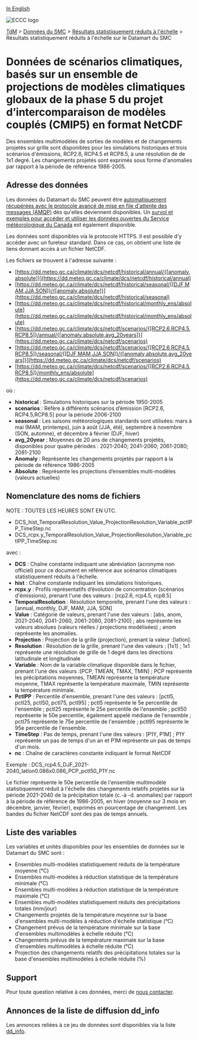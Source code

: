 [In English](readme_dcs-datamart_en.md)

![ECCC logo](../../img_eccc-logo.png)

[TdM](../../readme_fr.md) > [Données du SMC](../readme_fr.md) > [Résultats statistiquement réduits à  l'échelle](readme_dcs_fr.md) > Résultats statistiquement réduits à  l'échelle sur le Datamart du SMC

# Données de scénarios climatiques, basés sur un ensemble de projections de modèles climatiques globaux de la phase 5 du projet d’intercomparaison de modèles couplés (CMIP5) en format NetCDF

Des ensembles multimodèles de sorties de modèles et de changements projetés sur grille sont disponibles pour les simulations historiques et trois scénarios d'émissions, RCP2.6, RCP4.5 et RCP8.5, à une résolution de de 1x1 degré. Les changements projetés sont exprimés sous forme d'anomalies par rapport à la période de référence 1986-2005. 

## Adresse des données 

Les données du Datamart du SMC peuvent être [automatiquement récupérées avec le protocole avancé de mise en file d'attente des messages (AMQP)](../../msc-datamart/amqp_fr.md) dès qu'elles deviennent disponibles. Un [survol et exemples pour accéder et utiliser les données ouvertes du Service météorologique du Canada](../../usage/readme_fr.md) est également disponible.

Les données sont disponibles via le protocole HTTPS. Il est possible d’y accéder avec un fureteur standard. Dans ce cas, on obtient une liste de liens donnant accès à un fichier NetCDF.

Les fichiers se trouvent à l'adresse suivante :

* [https://dd.meteo.gc.ca/climate/dcs/netcdf/historical/annual/{[anomaly,absolute]}](https://dd.meteo.gc.ca/climate/dcs/netcdf/historical/annual)
* [https://dd.meteo.gc.ca/climate/dcs/netcdf/historical/seasonal/{[DJF,MAM,JJA,SON]}/{[anomaly,absolute]}](https://dd.meteo.gc.ca/climate/dcs/netcdf/historical/seasonal)
* [https://dd.meteo.gc.ca/climate/dcs/netcdf/historical/monthly_ens/absolute](https://dd.meteo.gc.ca/climate/dcs/netcdf/historical/monthly_ens/absolute)
* [https://dd.meteo.gc.ca/climate/dcs/netcdf/scenarios/{[RCP2.6,RCP4.5,RCP8.5]}/annual/{[anomaly,absolute,avg_20years]}](https://dd.meteo.gc.ca/climate/dcs/netcdf/scenarios)                                                                
* [https://dd.meteo.gc.ca/climate/dcs/netcdf/scenarios/{[RCP2.6,RCP4.5,RCP8.5]}/seasonal/{[DJF,MAM,JJA,SON]}/{[anomaly,absolute,avg_20years]}](https://dd.meteo.gc.ca/climate/dcs/netcdf/scenarios)                                                                 
* [https://dd.meteo.gc.ca/climate/dcs/netcdf/scenarios/{[RCP2.6,RCP4.5,RCP8.5]}/monthly_ens/absolute](https://dd.meteo.gc.ca/climate/dcs/netcdf/scenarios)

où :

* __historical__ : Simulations historiques sur la période 1950-2005
* __scenarios__ : Réfère à différents scénarios d’émission [RCP2.6, RCP4.5,RCP8.5] pour la période 2006-2100
* __seasonal__ : Les saisons météorologiques standards sont utilisées: mars à mai (MAM, printemps), juin à août (JJA, été), septembre à novembre (SON, automne), et décembre à février (DJF, hiver)
* __avg_20year__ : Moyennes de 20 ans de changements projetés, disponibles pour quatre périodes : 2021-2040; 2041-2060; 2061-2080; 2081-2100
* __Anomaly__ : Représente les changements projetés par rapport à la période de référence 1986-2005
* __Absolute__ : Représente les projections d’ensembles multi-modèles (valeurs actuelles)

## Nomenclature des noms de fichiers

NOTE : TOUTES LES HEURES SONT EN UTC.

* DCS_hist_TemporalResolution_Value_ProjectionResolution_Variable_pctlPP_TimeStep.nc
* DCS_rcpx.y_TemporalResolution_Value_ProjectionResolution_Variable_pctlPP_TimeStep.nc

avec :

* __DCS__ : Chaîne constante indiquant une abréviation (acronyme non officiel) pour ce document en référence aux scénarios climatiques statistiquement réduits à l'échelle.
* __hist__ : Chaîne constante indiquant les simulations historiques.
* __rcpx.y__ : Profils représentatifs d’évolution de concentration (scénarios d'émissions), prenant l'une des valeurs : [rcp2.6, rcp4.5, rcp8.5]
* __TemporalResolution__ : Résolution temporelle, prenant l'une des valeurs : [annual, monthly, DJF, MAM, JJA, SON]
* __Value__ : Catégorie de valeurs, prenant l'une des valeurs :  [abs, anom, 2021-2040, 2041-2060, 2061-2080, 2081-2100] ; abs représente les valeurs absolues (valeurs réelles / projections modélisées) ; anom représente les anomalies.
* __Projection__ : Projection de la grille (projection), prenant la valeur :[latlon].
* __Resolution__ : Résolution de la grille, prenant l'une des valeurs : [1x1] ; 1x1 représente une résolution de grille de 1 degré dans les directions latitudinale et longitudinale
* __Variable__ : Nom de la variable climatique disponible dans le fichier, prenant l'une des valeurs :[PCP, TMEAN, TMAX, TMIN] ; PCP représente les précipitations moyennes, TMEAN représente la température moyenne, TMAX représente la température maximale, TMIN représente la température minimale.
* __PctlPP__ : Percentile d'ensemble, prenant l'une des valeurs : [pctl5, pctl25, pctl50, pctl75, pctl95] ; pctl5 représente le 5e percentile de l'ensemble ; pctl25 représente le 25e percentile de l'ensemble ; pctl50 représente le 50e percentile, également appelé médiane de l'ensemble ; pctl75 représente le 75e percentile de l'ensemble ; pctl95 représente le 95e percentile de l'ensemble.
* __TimeStep__ : Pas de temps, prenant l'une des valeurs : [P1Y, P1M] ; P1Y représente un pas de temps d'un an et P1M représente un pas de temps d'un mois.
* __nc__ : Chaîne de caractères constante indiquant le format NetCDF

Exemple :   DCS_rcp4.5_DJF_2021-2040_latlon0.086x0.086_PCP_pctl50_P1Y.nc

Le fichier représente le 50e percentile de l'ensemble multimodèle statistiquement réduit à l'échelle des changements relatifs projetés sur la période 2021-2040 de la précipitation totale (c.-à -d. anomalies) par rapport à la période de référence de 1986-2005, en hiver (moyenne sur 3 mois en décembre, janvier, février), exprimés en pourcentage de changement. Les bandes du fichier NetCDF sont des pas de temps annuels.

## Liste des variables

Les variables et unités disponibles pour les ensembles de données sur le Datamart du SMC sont :

* Ensembles multi-modèles statistiquement réduits de la température moyenne (°C)
* Ensembles multi-modèles à réduction statistique de la température minimale (°C)
* Ensembles multi-modèles à réduction statistique de la température maximale (°C)
* Ensembles multi-modèles statistiquement réduits des précipitations totales (mm/jour)
* Changements projetés de la température moyenne sur la base d'ensembles multi-modèles à réduction d'échelle statistique (°C)
* Changement prévus de la température minimale sur la base d'ensembles multimodèles à échelle réduite (°C)
* Changements prévus de la température maximale sur la base d'ensembles multimodèles à échelle réduite (°C)
* Projection des changements relatifs des précipitations totales sur la base d'ensembles multimodèles à échelle réduite (%)

## Support

Pour toute question relative à ces données, merci de [nous contacter](mailto:info.cccs-ccsc@canada.ca).

## Annonces de la liste de diffusion dd_info 

Les annonces reliées à ce jeu de données sont disponibles via la liste [dd_info](https://comm.collab.science.gc.ca/mailman3/postorius/lists/dd_info/).


